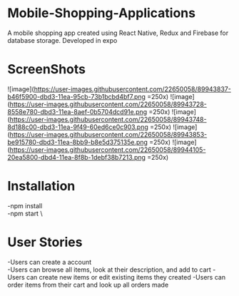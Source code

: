# Mobile-Shopping-Applications
A mobile shopping app created using React Native, Redux and Firebase for database storage. Developed in expo

# ScreenShots
![image](https://user-images.githubusercontent.com/22650058/89943837-b46f5900-dbd3-11ea-95cb-73b1bcbd4bf7.png =250x)
![image](https://user-images.githubusercontent.com/22650058/89943728-8558e780-dbd3-11ea-8aef-0b5704dcd91e.png =250x)
![image](https://user-images.githubusercontent.com/22650058/89943748-8d188c00-dbd3-11ea-9f49-60ed6ce0c903.png =250x)
![image](https://user-images.githubusercontent.com/22650058/89943853-be915780-dbd3-11ea-8bb9-b8e5d375135e.png =250x)
![image](https://user-images.githubusercontent.com/22650058/89944105-20ea5800-dbd4-11ea-8f8b-1debf38b7213.png =250x)


# Installation
-npm install \
-npm start \

# User Stories
-Users can create a account \
-Users can browse all items, look at their description, and add to cart
-Users can create new items or edit existing items they created
-Users can order items from their cart and look up all orders made
